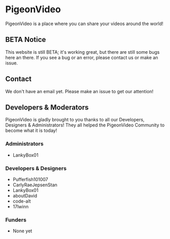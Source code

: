 # PigeonVideo
PigeonVideo is a place where you can share your videos around the world!

## BETA Notice
This website is still BETA; it's working great, but there are still some bugs here an there.
If you see a bug or an error, please contact us or make an issue.

## Contact
We don't have an email yet.
Please make an issue to get our attention!

## Developers & Moderators
PigeonVideo is gladly brought to you thanks to all our Developers, Designers & Administrators! They all helped the PigeonVideo Community to become what it is today!

### Administrators
* LankyBox01

### Developers & Designers
* Pufferfish101007
* CarlyRaeJepsenStan
* LankyBox01
* aboutDavid
* code-alt
* 17lwinn

### Funders
* None yet
